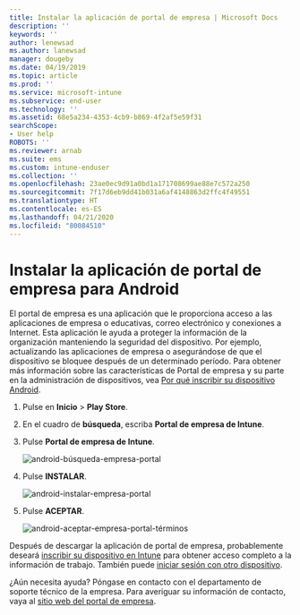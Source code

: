 ```yaml
---
title: Instalar la aplicación de portal de empresa | Microsoft Docs
description: ''
keywords: ''
author: lenewsad
ms.author: lanewsad
manager: dougeby
ms.date: 04/19/2019
ms.topic: article
ms.prod: ''
ms.service: microsoft-intune
ms.subservice: end-user
ms.technology: ''
ms.assetid: 68e5a234-4353-4cb9-b869-4f2af5e59f31
searchScope:
- User help
ROBOTS: ''
ms.reviewer: arnab
ms.suite: ems
ms.custom: intune-enduser
ms.collection: ''
ms.openlocfilehash: 23ae0ec9d91a0bd1a171708699ae88e7c572a250
ms.sourcegitcommit: 7f17d6eb9dd41b031a6af4148863d2ffc4f49551
ms.translationtype: HT
ms.contentlocale: es-ES
ms.lasthandoff: 04/21/2020
ms.locfileid: "80084510"
---
```

# <a name="install-the-company-portal-app-for-android"></a>Instalar la aplicación de portal de empresa para Android

El portal de empresa es una aplicación que le proporciona acceso a las aplicaciones de empresa o educativas, correo electrónico y conexiones a Internet. Esta aplicación le ayuda a proteger la información de la organización manteniendo la seguridad del dispositivo. Por ejemplo, actualizando las aplicaciones de empresa o asegurándose de que el dispositivo se bloquee después de un determinado período. Para obtener más información sobre las características de Portal de empresa y su parte en la administración de dispositivos, vea [Por qué inscribir su dispositivo Android](why-enroll-android-device.md).  

1. Pulse en **Inicio** > **Play Store**.

2. En el cuadro de **búsqueda**, escriba **Portal de empresa de Intune**.  

3. Pulse **Portal de empresa de Intune**.

    ![android-búsqueda-empresa-portal](./media/and-cpinstall-1-search-cp.png)

4. Pulse **INSTALAR**.

    ![android-instalar-empresa-portal](./media/and-cpinstall-2-install.png)

5. Pulse **ACEPTAR**.

    ![android-aceptar-empresa-portal-términos](./media/and-cpinstall-3-cp-accept.png)

Después de descargar la aplicación de portal de empresa, probablemente deseará [inscribir su dispositivo en Intune](enroll-device-android-company-portal.md) para obtener acceso completo a la información de trabajo. También puede [iniciar sesión con otro dispositivo](https://docs.microsoft.com/mem/intune/user-help/sign-in-to-the-company-portal#sign-in-from-another-device).  

¿Aún necesita ayuda? Póngase en contacto con el departamento de soporte técnico de la empresa. Para averiguar su información de contacto, vaya al [sitio web del portal de empresa](https://go.microsoft.com/fwlink/?linkid=2010980).
